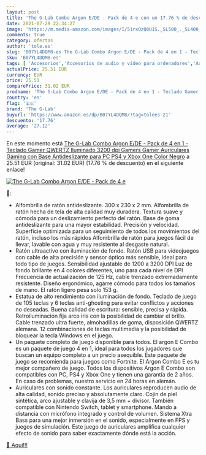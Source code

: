 ```yaml
---
layout: post
title: 'The G-Lab Combo Argon E/DE - Pack de 4 e con un 17.76 % de descuento'
date: 2021-07-29 22:34:27
image: 'https://m.media-amazon.com/images/I/51rxQzQ0U1S._SL500_._SL400_.jpg'
comments: true
category: ofertas
author: 'tole.es'
slug: 'B07YL4DQM8-es The G-Lab Combo Argon E/DE - Pack de 4 en 1 - Teclado...'
sku: 'B07YL4DQM8-es'
tags: [ 'Accesorios','Accesorios de audio y vídeo para ordenadores','Auriculares con micrófonos','Informática','ps4','the g-lab','xbox', ]
actualPrice: 25.51 EUR
currency: EUR
price: 25.51
comparePrice: 31.02 EUR
prodname: 'The G-Lab Combo Argon E/DE - Pack de 4 en 1 - Teclado Gamer QWERTZ Iluminado 3200 dpi Gamers Gamer Auriculares Gaming con Base Antideslizante para PC PS4 y Xbox One  Color Negro'
country: 'es'
flag: '🇪🇸'
brand: 'The G-Lab'
buyurl: 'https://www.amazon.es/dp/B07YL4DQM8/?tag=tolees-21'
descuento: '17.76'
average: '27.12'
---
```


En este momento está [The G-Lab Combo Argon E/DE - Pack de 4 en 1 - Teclado Gamer QWERTZ Iluminado 3200 dpi Gamers Gamer Auriculares Gaming con Base Antideslizante para PC PS4 y Xbox One  Color Negro](https://www.amazon.es/dp/B07YL4DQM8/?tag=tolees-21) a 25.51 EUR (original: 31.02 EUR) (17.76 %  de descuento) en el siguiente enlace!

[![The G-Lab Combo Argon E/DE - Pack de 4 e](https://m.media-amazon.com/images/I/51rxQzQ0U1S._SL500_._SL400_.jpg)](https://www.amazon.es/dp/B07YL4DQM8/?tag=tolees-21)

🔎:

- Alfombrilla de ratón antideslizante. 300 x 230 x 2 mm. Alfombrilla de ratón hecha de tela de alta calidad muy duradera. Textura suave y cómoda para un deslizamiento perfecto del ratón. Base de goma antideslizante para una mayor estabilidad. Precisión y velocidad. Superficie optimizada para un seguimiento de todos los movimientos del ratón, incluso los más rápidos Alfombrilla de ratón para juegos fácil de llevar, lavable con agua y muy resistente al desgaste natural.
- Ratón ultraactivo con iluminación de fondo. Ratón USB para videojuegos con cable de alta precisión y sensor óptico más sensible, ideal para todo tipo de juegos. Sensibilidad ajustable de 1200 a 3200 DPI Luz de fondo brillante en 4 colores diferentes, uno para cada nivel de DPI Frecuencia de actualización de 125 Hz, cable trenzado extremadamente resistente. Diseño ergonómico, agarre cómodo para todos los tamaños de mano. El ratón ligero pesa solo 153 g.
- Estatua de alto rendimiento con iluminación de fondo. Teclado de juego de 105 teclas y 6 teclas anti-ghosting para evitar conflictos y acciones no deseadas. Buena calidad de escritura: sensible, precisa y rápida. Retroiluminación fija arco iris con la posibilidad de cambiar el brillo. Cable trenzado ultra fuerte, almohadillas de goma, disposición QWERTZ alemana. 12 combinaciones de teclas multimedia y la posibilidad de bloquear la tecla Windows en el juego.
- Un paquete completo de juego disponible para todos. El argon E Combo es un paquete de juego 4 en 1, ideal para todos los jugadores que buscan un equipo completo a un precio asequible. Este paquete de juego se recomienda para juegos como Fortnite. El Argon Combo E es tu mejor compañero de juego. Todos los dispositivos Argon E Combo son compatibles con PC, PS4 y Xbox One y tienen una garantía de 2 años. En caso de problemas, nuestro servicio en 24 horas en alemán.
- Auriculares con sonido constante. Los auriculares reproducen audio de alta calidad, sonido preciso y absolutamente claro. Cojín de piel sintética, arco ajustable y clavija de 3,5 mm + divisor. También compatible con Nintendo Switch, tablet y smartphone. Mando a distancia con micrófono integrado y control de volumen. Sistema Xtra Bass para una mejor inmersión en el sonido, especialmente en FPS y juegos de simulación. Este juego de auriculares amplifica cualquier efecto de sonido para saber exactamente dónde está la acción.

[🛒 Aquí!!!](https://www.amazon.es/dp/B07YL4DQM8/?tag=tolees-21)
